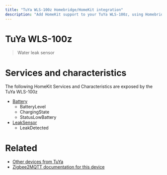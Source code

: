 ```yaml
---
title: "TuYa WLS-100z Homebridge/HomeKit integration"
description: "Add HomeKit support to your TuYa WLS-100z, using Homebridge, Zigbee2MQTT and homebridge-z2m."
---
```

<!---
This file has been GENERATED using src/docgen/docgen.ts
DO NOT EDIT THIS FILE MANUALLY!
-->
# TuYa WLS-100z
> Water leak sensor


# Services and characteristics
The following HomeKit Services and Characteristics are exposed by
the TuYa WLS-100z

* [Battery](../../battery.md)
  * BatteryLevel
  * ChargingState
  * StatusLowBattery
* [LeakSensor](../../sensors.md)
  * LeakDetected


# Related
* [Other devices from TuYa](../index.md#tuya)
* [Zigbee2MQTT documentation for this device](https://www.zigbee2mqtt.io/devices/WLS-100z.html)